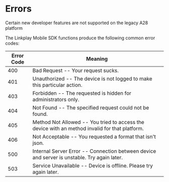 # Errors

<aside class="notice">Certain new developer features are not supported on the legacy A28 platform</aside>

The Linkplay Mobile SDK functions produce the following common error codes:


Error Code | Meaning
---------- | -------
400 | Bad Request -- Your request sucks.
401 | Unauthorized -- The device is not logged to make this particular action.
403 | Forbidden -- The requested is hidden for administrators only.
404 | Not Found -- The specified request could not be found.
405 | Method Not Allowed -- You tried to access the device with an method invalid for that platform.
406 | Not Acceptable -- You requested a format that isn't json.
500 | Internal Server Error -- Connection between device and server is unstable. Try again later.
503 | Service Unavailable -- Device is offline. Please try again later.
